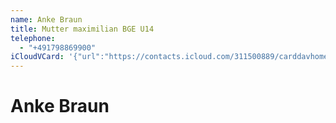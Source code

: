 ```yaml
---
name: Anke Braun
title: Mutter maximilian BGE U14
telephone:
  - "+491798869900"
iCloudVCard: '{"url":"https://contacts.icloud.com/311500889/carddavhome/card/A42B030C-27B3-4478-91AB-7CE78A07CCF7.vcf","etag":"\"kthe08ym\"","data":"BEGIN:VCARD\r\nVERSION:3.0\r\nFN:\r\nN:Braun;Anke;;;\r\nUID:2C0B58FF-9925-4C4B-B16E-177418A1305F\r\nPRODID:-//Apple Inc.//iOS 15.5//EN\r\nREV:2025-04-03T22:16:47Z\r\nORG:;\r\nTITLE:Mutter maximilian BGE U14\r\nTEL:+491798869900\r\nEND:VCARD"}'
---
```

# Anke Braun